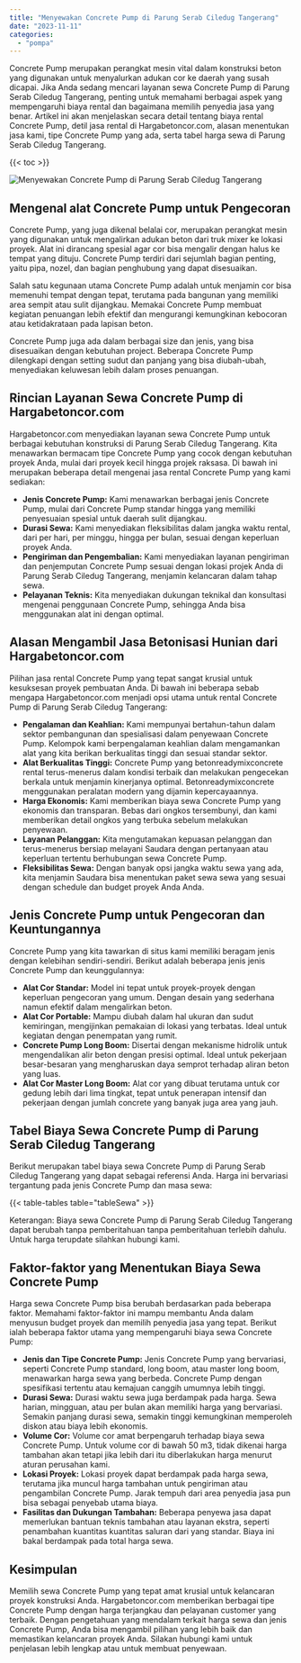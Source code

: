 ```yaml
---
title: "Menyewakan Concrete Pump di Parung Serab Ciledug Tangerang"
date: "2023-11-11"
categories: 
  - "pompa"
---
```




Concrete Pump merupakan perangkat mesin vital dalam konstruksi beton yang digunakan untuk menyalurkan adukan cor ke daerah yang susah dicapai. Jika Anda sedang mencari layanan sewa Concrete Pump di Parung Serab Ciledug Tangerang, penting untuk memahami berbagai aspek yang mempengaruhi biaya rental dan bagaimana memilih penyedia jasa yang benar. Artikel ini akan menjelaskan secara detail tentang biaya rental Concrete Pump, detil jasa rental di Hargabetoncor.com, alasan menentukan jasa kami, tipe Concrete Pump yang ada, serta tabel harga sewa di Parung Serab Ciledug Tangerang.

{{< toc >}}

![Menyewakan Concrete Pump di Parung Serab Ciledug Tangerang](https://hargareadymixid.github.io/pompa/concrete-pump%20(12).png)

## Mengenal alat Concrete Pump untuk Pengecoran

Concrete Pump, yang juga dikenal belalai cor, merupakan perangkat mesin yang digunakan untuk mengalirkan adukan beton dari truk mixer ke lokasi proyek. Alat ini dirancang spesial agar cor bisa mengalir dengan halus ke tempat yang dituju. Concrete Pump terdiri dari sejumlah bagian penting, yaitu pipa, nozel, dan bagian penghubung yang dapat disesuaikan.

Salah satu kegunaan utama Concrete Pump adalah untuk menjamin cor bisa memenuhi tempat dengan tepat, terutama pada bangunan yang memiliki area sempit atau sulit dijangkau. Memakai Concrete Pump membuat kegiatan penuangan lebih efektif dan mengurangi kemungkinan kebocoran atau ketidakrataan pada lapisan beton.

Concrete Pump juga ada dalam berbagai size dan jenis, yang bisa disesuaikan dengan kebutuhan project. Beberapa Concrete Pump dilengkapi dengan setting sudut dan panjang yang bisa diubah-ubah, menyediakan keluwesan lebih dalam proses penuangan.

## Rincian Layanan Sewa Concrete Pump di Hargabetoncor.com

Hargabetoncor.com menyediakan layanan sewa Concrete Pump untuk berbagai kebutuhan konstruksi di Parung Serab Ciledug Tangerang. Kita menawarkan bermacam tipe Concrete Pump yang cocok dengan kebutuhan proyek Anda, mulai dari proyek kecil hingga projek raksasa. Di bawah ini merupakan beberapa detail mengenai jasa rental Concrete Pump yang kami sediakan:

- **Jenis Concrete Pump:** Kami menawarkan berbagai jenis Concrete Pump, mulai dari Concrete Pump standar hingga yang memiliki penyesuaian spesial untuk daerah sulit dijangkau.
- **Durasi Sewa:** Kami menyediakan fleksibilitas dalam jangka waktu rental, dari per hari, per minggu, hingga per bulan, sesuai dengan keperluan proyek Anda.
- **Pengiriman dan Pengembalian:** Kami menyediakan layanan pengiriman dan penjemputan Concrete Pump sesuai dengan lokasi projek Anda di Parung Serab Ciledug Tangerang, menjamin kelancaran dalam tahap sewa.
- **Pelayanan Teknis:** Kita menyediakan dukungan teknikal dan konsultasi mengenai penggunaan Concrete Pump, sehingga Anda bisa menggunakan alat ini dengan optimal.

## Alasan Mengambil Jasa Betonisasi Hunian dari Hargabetoncor.com

Pilihan jasa rental Concrete Pump yang tepat sangat krusial untuk kesuksesan proyek pembuatan Anda. Di bawah ini beberapa sebab mengapa Hargabetoncor.com menjadi opsi utama untuk rental Concrete Pump di Parung Serab Ciledug Tangerang:

- **Pengalaman dan Keahlian:** Kami mempunyai bertahun-tahun dalam sektor pembangunan dan spesialisasi dalam penyewaan Concrete Pump. Kelompok kami berpengalaman keahlian dalam mengamankan alat yang kita berikan berkualitas tinggi dan sesuai standar sektor.
- **Alat Berkualitas Tinggi:** Concrete Pump yang betonreadymixconcrete rental terus-menerus dalam kondisi terbaik dan melakukan pengecekan berkala untuk menjamin kinerjanya optimal. Betonreadymixconcrete menggunakan peralatan modern yang dijamin kepercayaannya.
- **Harga Ekonomis:** Kami memberikan biaya sewa Concrete Pump yang ekonomis dan transparan. Bebas dari ongkos tersembunyi, dan kami memberikan detail ongkos yang terbuka sebelum melakukan penyewaan.
- **Layanan Pelanggan:** Kita mengutamakan kepuasan pelanggan dan terus-menerus bersiap melayani Saudara dengan pertanyaan atau keperluan tertentu berhubungan sewa Concrete Pump.
- **Fleksibilitas Sewa:** Dengan banyak opsi jangka waktu sewa yang ada, kita menjamin Saudara bisa menentukan paket sewa sewa yang sesuai dengan schedule dan budget proyek Anda Anda.

## Jenis Concrete Pump untuk Pengecoran dan Keuntungannya

Concrete Pump yang kita tawarkan di situs kami memiliki beragam jenis dengan kelebihan sendiri-sendiri. Berikut adalah beberapa jenis jenis Concrete Pump dan keunggulannya:

- **Alat Cor Standar:** Model ini tepat untuk proyek-proyek dengan keperluan pengecoran yang umum. Dengan desain yang sederhana namun efektif dalam mengalirkan beton.
- **Alat Cor Portable:** Mampu diubah dalam hal ukuran dan sudut kemiringan, mengijinkan pemakaian di lokasi yang terbatas. Ideal untuk kegiatan dengan penempatan yang rumit.
- **Concrete Pump Long Boom:** Disertai dengan mekanisme hidrolik untuk mengendalikan alir beton dengan presisi optimal. Ideal untuk pekerjaan besar-besaran yang mengharuskan daya semprot terhadap aliran beton yang luas.
- **Alat Cor Master Long Boom:** Alat cor yang dibuat terutama untuk cor gedung lebih dari lima tingkat, tepat untuk penerapan intensif dan pekerjaan dengan jumlah concrete yang banyak juga area yang jauh.

## Tabel Biaya Sewa Concrete Pump di Parung Serab Ciledug Tangerang

Berikut merupakan tabel biaya sewa Concrete Pump di Parung Serab Ciledug Tangerang yang dapat sebagai referensi Anda. Harga ini bervariasi tergantung pada jenis Concrete Pump dan masa sewa:

{{< table-tables table="tableSewa" >}}

Keterangan: Biaya sewa Concrete Pump di Parung Serab Ciledug Tangerang dapat berubah tanpa pemberitahuan tanpa pemberitahuan terlebih dahulu. Untuk harga terupdate silahkan hubungi kami.

## Faktor-faktor yang Menentukan Biaya Sewa Concrete Pump

Harga sewa Concrete Pump bisa berubah berdasarkan pada beberapa faktor. Memahami faktor-faktor ini mampu membantu Anda dalam menyusun budget proyek dan memilih penyedia jasa yang tepat. Berikut ialah beberapa faktor utama yang mempengaruhi biaya sewa Concrete Pump:

- **Jenis dan Tipe Concrete Pump:** Jenis Concrete Pump yang bervariasi, seperti Concrete Pump standard, long boom, atau master long boom, menawarkan harga sewa yang berbeda. Concrete Pump dengan spesifikasi tertentu atau kemajuan canggih umumnya lebih tinggi.
- **Durasi Sewa:** Durasi waktu sewa juga berdampak pada harga. Sewa harian, mingguan, atau per bulan akan memiliki harga yang bervariasi. Semakin panjang durasi sewa, semakin tinggi kemungkinan memperoleh diskon atau biaya lebih ekonomis.
- **Volume Cor:** Volume cor amat berpengaruh terhadap biaya sewa Concrete Pump. Untuk volume cor di bawah 50 m3, tidak dikenai harga tambahan akan tetapi jika lebih dari itu diberlakukan harga menurut aturan perusahan kami.
- **Lokasi Proyek:** Lokasi proyek dapat berdampak pada harga sewa, terutama jika muncul harga tambahan untuk pengiriman atau pengambilan Concrete Pump. Jarak tempuh dari area penyedia jasa pun bisa sebagai penyebab utama biaya.
- **Fasilitas dan Dukungan Tambahan:** Beberapa penyewa jasa dapat memerlukan bantuan teknis tambahan atau layanan ekstra, seperti penambahan kuantitas kuantitas saluran dari yang standar. Biaya ini bakal berdampak pada total harga sewa.

## Kesimpulan

Memilih sewa Concrete Pump yang tepat amat krusial untuk kelancaran proyek konstruksi Anda. Hargabetoncor.com memberikan berbagai tipe Concrete Pump dengan harga terjangkau dan pelayanan customer yang terbaik. Dengan pengetahuan yang mendalam terkait harga sewa dan jenis Concrete Pump, Anda bisa mengambil pilihan yang lebih baik dan memastikan kelancaran proyek Anda. Silakan hubungi kami untuk penjelasan lebih lengkap atau untuk membuat penyewaan.
